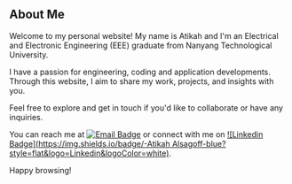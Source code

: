 ## About Me

Welcome to my personal website! My name is Atikah and I'm an Electrical and Electronic Engineering (EEE) graduate from Nanyang Technological University. 

I have a passion for engineering, coding and application developments. Through this website, I aim to share my work, projects, and insights with you.

Feel free to explore and get in touch if you'd like to collaborate or have any inquiries.

You can reach me at [![Email Badge](https://img.shields.io/badge/-atikah.alsagoff@gmail.com-darkgreen?style=flat&logo=Microsoft-Outlook&logoColor=white)](mailto:atikah.alsagoff@gmail.com) or connect with me on [![Linkedin Badge](https://img.shields.io/badge/-Atikah Alsagoff-blue?style=flat&logo=Linkedin&logoColor=white)](https://www.linkedin.com/in/atikahalsagoff/).

Happy browsing!

